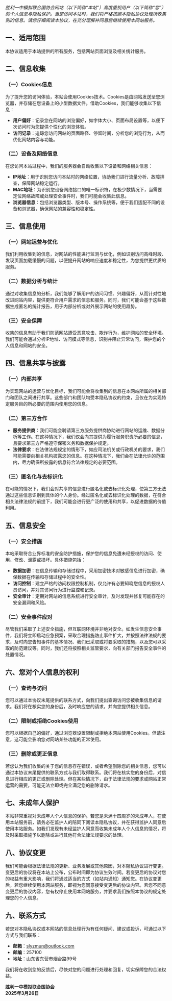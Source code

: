 **胜利一中模拟联合国协会网站*（以下简称“本站”）*高度重视用户*（以下简称“您”）*的个人信息与隐私保护。当您访问本站时，我们将严格按照本隐私协议处理所收集到的信息。请您仔细阅读本协议，在充分理解并同意后继续使用本网站服务。**

## 一、适用范围
本协议适用于本站提供的所有服务，包括网站页面浏览及相关统计服务。

## 二、信息收集
### （一）Cookies信息
为了提升您的访问体验，本站会使用Cookies技术。Cookies是由网站发送至您浏览器，并存储在您设备上的小型数据文件。借助Cookies，我们能够收集以下信息：
- **用户偏好**：记录您在网站的浏览偏好，如字体大小、页面布局设置等，以便下次访问时为您提供个性化的浏览体验。
- **访问记录**：追踪您访问网站的页面路径、停留时间，分析您的浏览行为，从而优化网站内容与功能。

### （二）设备及网络信息
在您访问本站过程中，我们的服务器会自动收集以下设备和网络相关信息：
- **IP地址**：用于识别您访问本站时的网络位置，协助我们进行流量分析、故障排查，保障网站稳定运行。
- **MAC地址**：为识别您设备网络接口的唯一标识符，在极少数情况下，当需要定位网络故障或处理安全事件时，我们可能会收集此信息。
- **浏览器信息**：包括浏览器类型、版本号、操作系统等，便于我们适配不同的设备和浏览器，确保网站的兼容性和稳定性。

## 三、信息使用
### （一）网站运营与优化
我们利用收集到的信息，对网站的性能进行监测与优化，例如识别访问高峰时段、发现页面加载缓慢的问题，以便提升网站的响应速度和稳定性，为您提供更优质的服务。

### （二）数据分析与统计
通过对收集信息的分析，我们能够了解用户的访问习惯、兴趣偏好，从而针对性地改进网站内容，提供更符合用户需求的信息和服务。同时，我们可能会基于这些数据生成匿名的统计报告，用于内部分析或对外展示网站的使用趋势。

### （三）安全保障
收集的信息有助于我们防范网站遭受恶意攻击、欺诈行为，维护网站的安全环境。我们可能会通过分析IP地址、访问模式等信息，识别并阻止异常访问，保护您的个人信息和网站的安全。

## 四、信息共享与披露
### （一）内部共享
为实现网站的运营与优化目标，我们可能会将收集到的信息在本网站所属的相关部门和团队之间进行共享。这些部门和团队均受本隐私协议的约束，且仅在为实现特定服务目的所必要的范围内使用您的信息。

### （二）第三方合作
- **服务提供商**：我们可能会聘请第三方服务提供商协助进行网站的运维、数据分析等工作。在这种情况下，我们仅会向其提供为履行服务职责所必要的信息，且要求第三方严格遵守保密义务和数据保护规定。
- **法律要求**：在法律法规规定的情形下，如应司法机关或行政机关的要求，我们可能需要向相关机构披露您的信息。在这种情况下，我们会在法律允许的范围内，尽力确保所披露的信息符合法律规定的必要范围。

### （三）匿名化与去标识化
在可能的情况下，我们会对共享的信息进行匿名化或去标识化处理，使第三方无法通过这些信息识别到具体的个人身份。经过匿名化或去标识化处理的数据，在符合相关法律法规的前提下，我们可能会进行更广泛的使用和共享，以促进数据的价值利用。

## 五、信息安全
### （一）安全措施
本站采取符合业界标准的安全防护措施，保护您的信息免遭未经授权的访问、使用、修改、泄露或损坏。具体措施包括：
- **数据加密**：在信息传输和存储过程中，采用加密技术对敏感信息进行加密，确保数据在传输和存储过程中的安全性。
- **访问控制**：建立严格的访问权限控制机制，仅允许有必要知晓您信息的授权人员访问，并对其访问行为进行监控和记录。
- **安全审计**：定期对网站的信息系统进行安全审计，及时发现并修复可能存在的安全漏洞和风险。

### （二）安全事件应对
尽管我们采取了上述安全措施，但互联网环境并非绝对安全。如发生信息安全事件，我们将立即启动应急预案，采取合理措施防止事件扩大，并按照法律法规的要求，及时向您告知事件的基本情况、我们已采取或将要采取的措施，以及您可以采取的防范建议等。同时，我们还将按照相关监管要求，向有关部门报告安全事件的处置情况。

## 六、您对个人信息的权利
### （一）查询与访问
您可以通过本协议末尾提供的联系方式，向我们提出查询访问您被收集信息的请求。我们将在核实您的身份后，及时响应您的请求，并向您提供相关信息。

### （二）限制或拒绝Cookies使用
您可以根据自己的偏好，通过浏览器设置限制或拒绝本网站使用Cookies。但请注意，这可能会影响您对网站某些功能的正常使用。

### （三）删除或更正信息
若您认为我们收集的关于您的信息存在错误，或者希望删除您的相关信息，您可以通过本协议末尾提供的联系方式与我们取得联系。我们将在核实您的身份后，对信息进行相应的更正或删除处理。但在某些情况下，由于法律法规的要求或网站正常运营的需要，可能无法立即或完全满足您的删除请求。

## 七、未成年人保护
本站非常重视对未成年人个人信息的保护。若您是未满十四周岁的未成年人，在使用本站服务前，请务必在监护人的陪同下阅读本隐私协议，并在获得监护人同意后使用本站服务。如我们发现有未经监护人同意而收集未成年人个人信息的情况，将及时采取措施予以删除或进行其他符合法律法规要求的处理。

## 八、协议变更
我们可能会根据法律法规的更新、业务发展或其他原因，对本隐私协议进行变更。变更后的协议将在本站上公布，公布时间即为协议生效时间。若变更后的协议对您的权益有重大影响，我们将通过适当的方式（如站内通知）通知您。在协议变更后，若您继续使用本网站服务，即视为您同意接受变更后的协议内容。若您不同意变更后的协议内容，您有权停止使用本网站服务，并要求我们按照本协议的规定处理您的个人信息。

## 九、联系方式
若您对本隐私协议或本网站的信息处理行为有任何疑问、建议或投诉，可通过以下方式与我们联系：
- **邮箱**：slyzmun@outlook.com
- **邮编**：257100
- **地址**：山东省东营市烟台路99号

我们将在收到您的反馈后，尽快对您的问题进行处理和回复，切实保障您的合法权益。


**胜利一中模拟联合国协会<br>
2025年3月26日**
